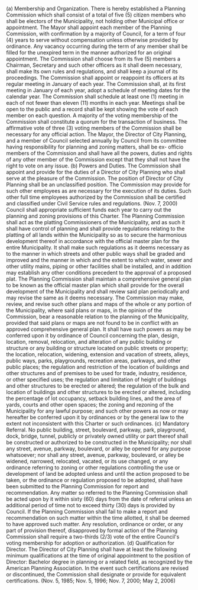 (a) Membership and Organization. There is hereby established a Planning Commission which shall consist of a total of five (5) citizen members who shall be electors of the Municipality, not holding other Municipal office or appointment. The Mayor shall appoint each member of the Planning Commission, with confirmation by a majority of Council, for a term of four (4) years to serve without compensation unless otherwise provided by ordinance.
Any vacancy occurring during the term of any member shall be filled for the unexpired term in the manner authorized for an original appointment.
The Commission shall choose from its five (5) members a Chairman, Secretary and such other officers as it shall deem necessary, shall make Its own rules and regulations, and shall keep a journal of its proceedings. The Commission shall appoint or reappoint its officers at its regular meeting in January of each year.
The Commission shall, at its first meeting in January of each year, adopt a schedule of meeting dates for the calendar year. The Commission shall schedule at least one (1) meeting in each of not fewer than eleven (11) months in each year. Meetings shall be open to the public and a record shall be kept showing the vote of each member on each question.
A majority of the voting membership of the Commission shall constitute a quorum for the transaction of business. The affirmative vote of three (3) voting members of the Commission shall be necessary for any official action.
The Mayor, the Director of City Planning, and a member of Council selected annually by Council from its committee having responsibility for planning and zoning matters, shall be ex- officio members of the Commission and shall have all the powers, duties and rights of any other member of the Commission except that they shall not have the right to vote on any issue.
(b) Powers and Duties. The Commission shall appoint and provide for the duties of a Director of City Planning who shall serve at the pleasure of the Commission. The position of Director of City Planning shall be an unclassified position. The Commission may provide for such other employees as are necessary for the execution of its duties. Such other full time employees authorized by the Commission shall be certified and classified under Civil Service rules and regulations. (Nov. 7, 2000)
Council shall appropriate sufficient funds each year to carry out the planning and zoning provisions of this Charter.
The Planning Commission shall act as the platting Commissioners of the Municipality, and as such it shall have control of planning and shall provide regulations relating to the platting of all lands within the Municipality so as to secure the harmonious development thereof in accordance with the official master plan for the entire Municipality.
It shall make such regulations as it deems necessary as to the manner in which streets and other public ways shall be graded and improved and the manner in which and the extent to which water, sewer and other utility mains, piping or other facilities shall be installed, and in addition may establish any other conditions precedent to the approval of a proposed plat.
The Planning Commission shall maintain a comprehensive general plan to be known as the official master plan which shall provide for the overall development of the Municipality and shall review said plan periodically and may revise the same as it deems necessary.
The Commission may make, review, and revise such other plans and maps of the whole or any portion of the Municipality, where said plans or maps, in the opinion of the Commission, bear a reasonable relation to the planning of the Municipality, provided that said plans or maps are not found to be in conflict with an approved comprehensive general plan.
It shall have such powers as may be conferred upon it by ordinance of Council concerning the plan, design, location, removal, relocation, and alteration of any public building or structure or any building or structure located on public streets or property; the location, relocation, widening, extension and vacation of streets, alleys, public ways, parks, playgrounds, recreation areas, parkways, and other public places; the regulation and restriction of the location of buildings and other structures and of premises to be used for trade, industry, residence, or other specified uses; the regulation and limitation of height of buildings and other structures to be erected or altered; the regulation of the bulk and location of buildings and other structures to be erected or altered, including the percentage of lot occupancy, setback building lines, and the area of yards, courts and other open spaces; the zoning and rezoning of the Municipality for any lawful purpose; and such other powers as now or may hereafter be conferred upon it by ordinances or by the general law to the extent not inconsistent with this Charter or such ordinances.
(c) Mandatory Referral. No public building, street, boulevard, parkway, park, playground, dock, bridge, tunnel, publicly or privately owned utility or part thereof shall be constructed or authorized to be constructed in the Municipality; nor shall any street, avenue, parkway, boulevard, or alley be opened for any purpose whatsoever; nor shall any street, avenue, parkway, boulevard, or alley be widened, narrowed, relocated, vacated, or its use changed, or any ordinance referring to zoning or other regulations controlling the use or development of land be adopted unless and until the action proposed to be taken, or the ordinance or regulation proposed to be adopted, shall have been submitted to the Planning Commission for report and recommendation. Any matter so referred to the Planning Commission shall be acted upon by it within sixty (60) days from the date of referral unless an additional period of time not to exceed thirty (30) days is provided by Council. If the Planning Commission shall fail to make a report and recommendation on such matter within the time allotted, it shall be deemed to have approved such matter. Any resolution, ordinance or order, or any part of provision thereof, disapproved by formal action of the Planning Commission shall require a two-thirds (2/3) vote of the entire Council's voting membership for adoption or authorization.
(d) Qualification for Director. The Director of City Planning shall have at least the following minimum qualifications at the time of original appointment to the position of Director: Bachelor degree in planning or a related field, as recognized by the American Planning Association. In the event such certifications are revised or discontinued, the Commission shall designate or provide for equivalent certifications. (Nov. 5, 1985; Nov. 5, 1996; Nov. 7, 2000; May 2, 2006)